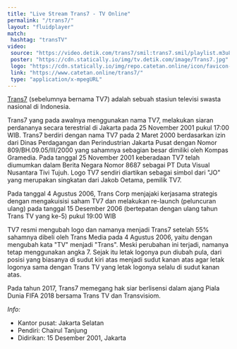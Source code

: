 ```yaml
---
title: "Live Stream Trans7 - TV Online"
permalink: "/trans7/"
layout: "fluidplayer"
match:
 hashtag: "transTV"
video:
 source: "https://video.detik.com/trans7/smil:trans7.smil/playlist.m3u8"
 poster: "https://cdn.statically.io/img/tv.detik.com/image/Trans7.jpg"
 logo: "https://cdn.statically.io/img/repo.catetan.online/icon/favicon-32x32.png"
 link: "https://www.catetan.online/trans7/"
 type: "application/x-mpegURL"
---
```

[Trans7](/trans7/) (sebelumnya bernama TV7) adalah sebuah stasiun televisi swasta nasional di Indonesia.

Trans7 yang pada awalnya menggunakan nama TV7, melakukan siaran perdananya secara terestrial di Jakarta pada 25 November 2001 pukul 17:00 WIB.
Trans7 berdiri dengan nama TV7 pada 2 Maret 2000 berdasarkan izin dari Dinas Perdagangan dan Perindustrian Jakarta Pusat dengan Nomor 809/BH.09.05/III/2000 yang sahamnya sebagian besar dimiliki oleh Kompas Gramedia. Pada tanggal 25 November 2001 keberadaan TV7 telah diumumkan dalam Berita Negara Nomor 8687 sebagai PT Duta Visual Nusantara Tivi Tujuh. Logo TV7 sendiri diartikan sebagai simbol dari "JO" yang merupakan singkatan dari Jakob Oetama, pemilik TV7.

Pada tanggal 4 Agustus 2006, Trans Corp menjajaki kerjasama strategis dengan mengakuisisi saham TV7 dan melakukan re-launch (peluncuran ulang) pada tanggal 15 Desember 2006 (bertepatan dengan ulang tahun Trans TV yang ke-5) pukul 19:00 WIB

TV7 resmi mengubah logo dan namanya menjadi Trans7 setelah 55% sahamnya dibeli oleh Trans Media pada 4 Agustus 2006, yaitu dengan mengubah kata "TV" menjadi "Trans". Meski perubahan ini terjadi, namanya tetap menggunakan angka 7. Sejak itu letak logonya pun diubah pula, dari posisi yang biasanya di sudut kiri atas menjadi sudut kanan atas agar letak logonya sama dengan Trans TV yang letak logonya selalu di sudut kanan atas.

Pada tahun 2017, Trans7 memegang hak siar berlisensi dalam ajang Piala Dunia FIFA 2018 bersama Trans TV dan Transvisiom.

_Info:_

- Kantor pusat: Jakarta Selatan
- Pendiri: Chairul Tanjung
- Didirikan: 15 Desember 2001, Jakarta

<!--
"https://cdn-livetv1.metube.id/hls/rcti.m3u8","https://cdn-livetv1.metube.id/hls/eplrcti.m3u8 ","https://cdn-stream6.metube.id/hls/CYeRTFCItNRRgRwPVrSvdeN4IR3UjF6P.m3u8","https://cdn-livetv1.metube.id/hls/rcti.m3u8"
-->
